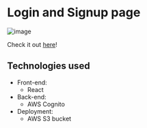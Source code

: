 # Login and Signup page

![image](https://user-images.githubusercontent.com/80232795/126052202-d03e4d80-4ddf-48dc-816a-b7d4c5320fa7.png)

Check it out [here](http://loginsignupapp-20210711163651-hostingbucket-dev.s3-website-us-east-1.amazonaws.com/)!

## Technologies used
- Front-end:
  - React
- Back-end:
  - AWS Cognito
- Deployment:
  - AWS S3 bucket  

